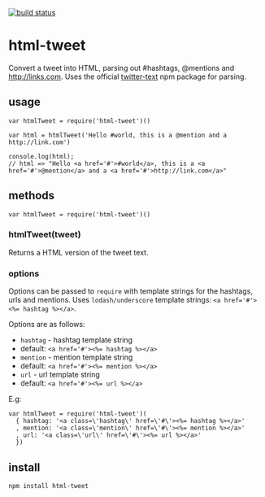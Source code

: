 [![build status](https://secure.travis-ci.org/domharrington/html-tweet.png)](http://travis-ci.org/domharrington/html-tweet)
# html-tweet
Convert a tweet into HTML, parsing out #hashtags, @mentions and http://links.com.
Uses the official [twitter-text](https://github.com/twitter/twitter-text-js) npm package for parsing.

## usage

    var htmlTweet = require('html-tweet')()

    var html = htmlTweet('Hello #world, this is a @mention and a http://link.com')

    console.log(html);
    // html => "Hello <a href='#'>#world</a>, this is a <a href='#'>@mention</a> and a <a href='#'>http://link.com</a>"

## methods

    var htmlTweet = require('html-tweet')()

### htmlTweet(tweet)
Returns a HTML version of the tweet text.

### options
Options can be passed to `require` with template strings for the hashtags, urls and mentions.
Uses `lodash/underscore` template strings: `<a href='#'><%= hashtag %></a>`.

Options are as follows:
 - `hashtag` - hashtag template string
  - default: `<a href='#'><%= hashtag %></a>`
 - `mention` - mention template string
  - default: `<a href='#'><%= mention %></a>`
 - `url` - url template string
  - default: `<a href='#'><%= url %></a>`

E.g:

    var htmlTweet = require('html-tweet')(
      { hashtag: '<a class=\'hashtag\' href=\'#\'><%= hashtag %></a>'
      , mention: '<a class=\'mention\' href=\'#\'><%= mention %></a>'
      , url: '<a class=\'url\' href=\'#\'><%= url %></a>'
      })

## install

    npm install html-tweet